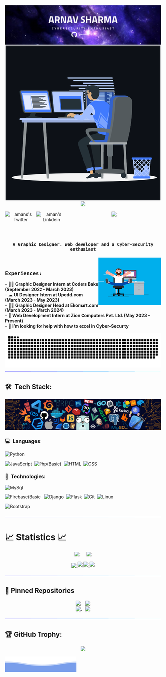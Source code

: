 <p align="center">
	<img src="/assets/Arnav Sharma.png" alt="Banner">
	<img src="/assets/animation.gif" alt="Banner">

<a href="https://holopin.io/@arnav2722">
    <img src="https://holopin.io/api/user/board?user=arnav2722" />
</a>
</p>

<p align="center">
<a href="https://twitter.com/vaidik79">
  <img align="left" alt="amans's Twitter" width="100px" src="https://img.shields.io/badge/Twitter-1DA1F2?style=for-the-badge&logo=Twitter&logoColor=white" />
</a>
<a href="https://www.linkedin.com/in/Arnav2722/">
  <img align="left" alt="aman's Linkdein" width="100px" src="https://img.shields.io/badge/Linkedin-0A66C2?style=for-the-badge&logo=Linkedin&logoColor=white" />
</a>
<a href="https://github.com/arnav2722">
  <img src="https://komarev.com/ghpvc/?username=Arnav2722&label=Profile%20views&color=0e75b6&style=for-the-badge"/>
</a>
</p>
<br><br>

## <p align="center">

<h4 align="center"><samp>A Graphic Designer, Web developer and a Cyber-Security enthusiast </samp></h4></p>

<div>
<img align="right" src="/assets/coder.gif" width="40%"/>
  <br>

<h3><b><samp>Experiences:</samp></b></h3>
- 🧑🏽 <b>Graphic Designer Intern at Coders Bake (September 2022 - March 2023)</b><br>
- ☁  <b>UI Designer Intern at Upedd.com (March 2023 - May 2023)</b><br>
- 🕵🏻 <b>Graphic Designer Head at Ekomart.com (March 2023 - March 2024)</b><br>
- 💬 <b>Web Development Intern at Zion Computers Pvt. Ltd. (May 2023 - Present)</b><br>
- 🤔 <b>I’m looking for help with how to excel in Cyber-Security</b><br>
</div>

<p align="center">
  <img src="/assets/snake.svg">             
  <img src="/assets/line.gif">             
</p>

## 🛠 &nbsp;Tech Stack:

<p align="center">
  <img src="/assets/tools.png">             
</p>

### 💻 &nbsp;Languages:

<!-- ![C](https://img.shields.io/badge/-C-05122A?style=flat&logo=C&logoColor=00599C)&nbsp;
![C++](https://img.shields.io/badge/-C++-05122A?style=flat&logo=C%2B%2B&logoColor=00599C)&nbsp; -->

![Python](https://img.shields.io/badge/-Python-05122A?style=flat&logo=python)&nbsp;

<!-- ![Java](https://img.shields.io/badge/-Java-05122A?style=flat&logo=java&logoColor=00599C)&nbsp; -->

![JavaScript](https://img.shields.io/badge/-JavaScript-05122A?style=flat&logo=javascript)&nbsp;
![Php(Basic)](https://img.shields.io/badge/-Php-05122A?style=flat&logo=php)&nbsp;
![HTML](https://img.shields.io/badge/-Html-05122A?style=flat&logo=html)&nbsp;
![CSS](https://img.shields.io/badge/-Css-05122A?style=flat&logo=css)&nbsp;

### 🚀 &nbsp;Technologies:

<!-- ![ReactJs](https://img.shields.io/badge/-React-05122A?style=flat&logo=react)&nbsp; -->
<!-- ![Node.js(Basic)](https://img.shields.io/badge/-Node.js-05122A?style=flat&logo=node.js)&nbsp; -->

![MySql](https://img.shields.io/badge/-Mysql-05122A?style=flat&logo=mysql)&nbsp;

<!-- ![MongoDB](https://img.shields.io/badge/-MongoDB-05122A?style=flat&logo=mongodb)&nbsp; -->
<!-- ![PostgreSQL](https://img.shields.io/badge/-PostgreSQL-05122A?style=flat&logo=postgresql)&nbsp; -->

![Firebase(Basic)](https://img.shields.io/badge/-Firebase-05122A?style=flat&logo=firebase)&nbsp;
![Django](https://img.shields.io/badge/-Django-05122A?style=flat&logo=django)&nbsp;
![Flask](https://img.shields.io/badge/-Flask-05122A?style=flat&logo=flask)&nbsp;
![Git](https://img.shields.io/badge/-Git-05122A?style=flat&logo=git)&nbsp;
![Linux](https://img.shields.io/badge/-Linux-05122A?style=flat&logo=linux)&nbsp;

<!-- ![Solidity](https://img.shields.io/badge/-Solidity-05122A?style=flat&logo=solidity)&nbsp; -->
<!-- ![Hardhat](https://img.shields.io/badge/-Hardhat-05122A?style=flat&logo=hardhat)&nbsp; -->

![Bootstrap](https://img.shields.io/badge/-Bootstrap-05122A?style=flat&logo=bootstrap)&nbsp;

<!-- ![Tailwindcss](https://img.shields.io/badge/-Tailwindcss-05122A?style=flat&logo=tailwindcss)&nbsp; -->

<p  align="center">
<img src="/assets/line.gif">             
</p>

# 📈 Statistics 📈

<p align="center">
<img src="https://discord.c99.nl/widget/theme-1/715079095930716172.png"/> &nbsp;&nbsp;&nbsp;&nbsp;
<img src="https://github-readme-stats.vercel.app/api/top-langs/?username=Arnav2722&theme=algolia&layout=compact"/>
</p>
<!-- 
<p align="center">
<a href="https://leetcode.com/Arnav2722">
<img width="40%" src="https://leetcode.card.workers.dev/Arnav2722?theme=dark&font=baloo&extension=null&border=2&border_radius=8">
</a> -->
</p>

<p align="center">
  <a href="https://github.com/Arnav2722">
    <img align="center" src="https://github-profile-summary-cards.vercel.app/api/cards/profile-details?username=Arnav2722&theme=github_dark" />
    <img src="https://github-readme-stats.vercel.app/api?username=Arnav2722&show_icons=true&theme=github_dark&hide_border=true" />
    <img src="https://github-readme-streak-stats.herokuapp.com/?user=Arnav2722&theme=github-dark-blue&hide_border=true" />
    <img src="https://activity-graph.herokuapp.com/graph?username=Arnav2722&theme=react-dark" />
</a>
</p>
	
<p  align="center">
<img src="/assets/line.gif">             
</p>

<!-- TODO: Update Repos -->

## 📕 Pinned Repositories

<div align="center">
<a href="https://github.com/Arnav2722/">
  <img align="center" src="https://github-readme-stats.vercel.app/api/pin/?username=Arnav2722&repo=keylogger&show_icons=true&theme=tokyonight" />
</a> &nbsp;&nbsp;
<a href="https://github.com/Arnav2722/">
  <img align="center" src="https://github-readme-stats.vercel.app/api/pin/?username=Arnav2722&repo=CyberSecurity-Tools&show_icons=true&theme=tokyonight" />
</a><br/>
<a href="https://github.com/Arnav2722/">
  <img align="center" src="https://github-readme-stats.vercel.app/api/pin/?username=Arnav2722&repo=phishing&show_icons=true&theme=tokyonight" />
</a>&nbsp;&nbsp;
<a href="https://github.com/Arnav2722/">
  <img align="center" src="https://github-readme-stats.vercel.app/api/pin/?username=Arnav2722&repo=All-In-One-Python-Projects&show_icons=true&theme=tokyonight" />
</a><br/>
</div>

<p  align="center">
<img src="/assets/line.gif">
</p>

## 🏆 GitHub Trophy:

<p align="center">
<a href="https://github.com/Arnav2722/">
  <img width=800 src="https://github-profile-trophy.vercel.app/?username=Arnav2722&column=8&theme=onedark&no-frame=true&no-bg=true"/>
</a>
</p>

![Arnav Sharma](/assets/footer.svg)
